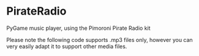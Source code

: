 # PirateRadio
PyGame music player, using the Pimoroni Pirate Radio kit

Please note the following code supports .mp3 files only, however you can very easily adapt it to support other media files.
